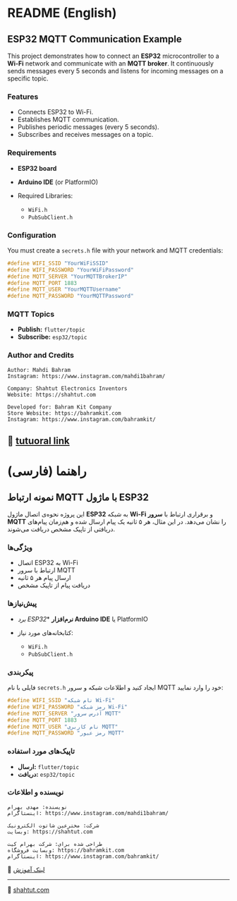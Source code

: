 # README (English)

## ESP32 MQTT Communication Example

This project demonstrates how to connect an **ESP32** microcontroller to a **Wi-Fi** network and communicate with an **MQTT broker**. It continuously sends messages every 5 seconds and listens for incoming messages on a specific topic.

### Features

* Connects ESP32 to Wi-Fi.
* Establishes MQTT communication.
* Publishes periodic messages (every 5 seconds).
* Subscribes and receives messages on a topic.

### Requirements

* **ESP32 board**
* **Arduino IDE** (or PlatformIO)
* Required Libraries:

  * `WiFi.h`
  * `PubSubClient.h`

### Configuration

You must create a `secrets.h` file with your network and MQTT credentials:

```cpp
#define WIFI_SSID "YourWiFiSSID"
#define WIFI_PASSWORD "YourWiFiPassword"
#define MQTT_SERVER "YourMQTTBrokerIP"
#define MQTT_PORT 1883
#define MQTT_USER "YourMQTTUsername"
#define MQTT_PASSWORD "YourMQTTPassword"
```

### MQTT Topics

* **Publish:** `flutter/topic`
* **Subscribe:** `esp32/topic`

### Author and Credits

```
Author: Mahdi Bahram
Instagram: https://www.instagram.com/mahdi1bahram/

Company: Shahtut Electronics Inventors
Website: https://shahtut.com

Developed for: Bahram Kit Company
Store Website: https://bahramkit.com
Instagram: https://www.instagram.com/bahramkit/
```

📎 [tutuoral link](https://www.bahramkit.com/%d8%ae%d8%a7%d9%86%d9%87-%d9%87%d9%88%d8%b4%d9%85%d9%86%d8%af-4-1-%d8%a7%d8%b1%d8%b3%d8%a7%d9%84-%d8%a7%d8%b2-esp32-%d8%a2%d8%b1%d8%af%d9%88%db%8c%d9%86%d9%88-%d8%a8%d9%87-%d8%a7%d9%be%d9%84%db%8c/)
---

# راهنما (فارسی)

## نمونه ارتباط MQTT با ماژول ESP32

این پروژه نحوه‌ی اتصال ماژول **ESP32** به شبکه **Wi-Fi** و برقراری ارتباط با **سرور MQTT** را نشان می‌دهد. در این مثال، هر ۵ ثانیه یک پیام ارسال شده و هم‌زمان پیام‌های دریافتی از تاپیک مشخص دریافت می‌شوند.

### ویژگی‌ها

* اتصال ESP32 به Wi-Fi
* ارتباط با سرور MQTT
* ارسال پیام هر ۵ ثانیه
* دریافت پیام از تاپیک مشخص

### پیش‌نیازها

* *برد ESP32**
**نرم‌افزار Arduino IDE** یا PlatformIO
* کتابخانه‌های مورد نیاز:

  * `WiFi.h`
  * `PubSubClient.h`

### پیکربندی

فایلی با نام `secrets.h` ایجاد کنید و اطلاعات شبکه و سرور MQTT خود را وارد نمایید:

```cpp
#define WIFI_SSID "نام شبکه Wi-Fi"
#define WIFI_PASSWORD "رمز شبکه Wi-Fi"
#define MQTT_SERVER "آدرس سرور MQTT"
#define MQTT_PORT 1883
#define MQTT_USER "نام کاربری MQTT"
#define MQTT_PASSWORD "رمز عبور MQTT"
```

### تاپیک‌های مورد استفاده

* **ارسال:** `flutter/topic`
* **دریافت:** `esp32/topic`

### نویسنده و اطلاعات

```
نویسنده: مهدی بهرام
اینستاگرام: https://www.instagram.com/mahdi1bahram/

شرکت: مخترعین شاتوت الکترونیک
وبسایت: https://shahtut.com

طراحی شده برای: شرکت بهرام کیت
وبسایت فروشگاه: https://bahramkit.com
اینستاگرام: https://www.instagram.com/bahramkit/
```

📎 [لینک آموزش](https://www.bahramkit.com/%d8%ae%d8%a7%d9%86%d9%87-%d9%87%d9%88%d8%b4%d9%85%d9%86%d8%af-4-1-%d8%a7%d8%b1%d8%b3%d8%a7%d9%84-%d8%a7%d8%b2-esp32-%d8%a2%d8%b1%d8%af%d9%88%db%8c%d9%86%d9%88-%d8%a8%d9%87-%d8%a7%d9%be%d9%84%db%8c/)

---

📎 [shahtut.com](https://shahtut.com)
